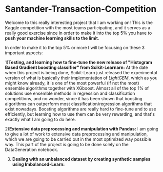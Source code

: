 # Santander-Transaction-Competition

Welcome to this really interesting project that I am working on! This is the Kaggle competition with the most teams participating, and it serves as a really good exercise since in order to make it into the top 5% you have to **push your machine learning skills to the limit**.

In order to make it to the top 5% or more I will be focusing on these 3 important aspects:

1)**Testing, and learning how to fine-tune the new release of "Histogram Based Gradient boosting classifier" from Scikit-Learnarn:** At the date when this project is being done, Scikit-Learn just released the experimental version of what is basically their implementation of *LightGBM*, which as you might know already, it is one of the most powerful (if not the most) ensemble algorithms together with XGboost. Almost all of the top 1% of solutions use ensemble methods in regression and classification competitions, and no wonder, since it has been shown that boosting algorithms can outperform most classification/regression algorithms that exist nowadays.
Boosting algorithms are really hard to fine-tune and to use efficiently, but learning how to use them can be very rewarding, and that's exactly what I am going to do here.

2)**Extensive data preprocessing and manipulation with Pandas:** I am going to give a lot of work to extensive data preprocessing and manipulation, which we are going to be carried out in the most optimized way possible way. This part of the project is going to be done solely on the DataGeneration notebook.

3) **Dealing with an unbalanced dataset by creating synthetic samples using Imbalanced-Learn:** 
